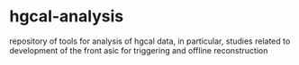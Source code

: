 # hgcal-analysis
repository of tools for analysis of hgcal data, in particular, studies related to development of the front asic for triggering and offline reconstruction
